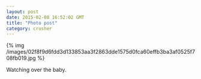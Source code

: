 ```yaml
---
layout: post
date: 2015-02-08 16:52:02 GMT
title: "Photo post"
category: crusher
---
```

{% img /images/02f8f9d6fdd3d133853aa3f2863dde1575d0fca60effb3ba3af0525f708fb019.jpg %}

Watching over the baby.
